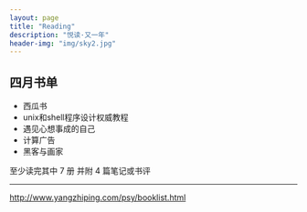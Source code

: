```yaml
---
layout: page
title: "Reading"
description: "悦读·又一年"
header-img: "img/sky2.jpg"
---
```


## 四月书单

* 西瓜书
* unix和shell程序设计权威教程
* 遇见心想事成的自己
* 计算广告
* 黑客与画家

至少读完其中 7 册 并附 4 篇笔记或书评

***

http://www.yangzhiping.com/psy/booklist.html

